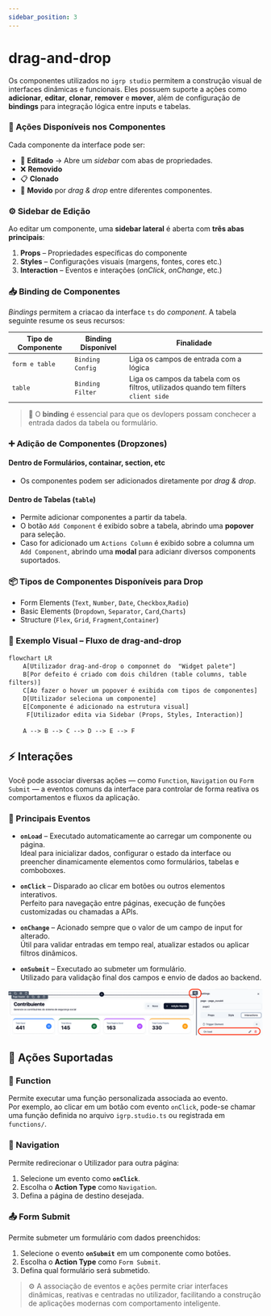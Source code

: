```yaml
---
sidebar_position: 3
---
```


# drag-and-drop

Os componentes utilizados no `igrp studio` permitem a construção visual de interfaces dinâmicas e funcionais. Eles possuem suporte a ações como **adicionar**, **editar**, **clonar**, **remover** e **mover**, além de configuração de **bindings** para integração lógica entre inputs e tabelas.


### 🔁 Ações Disponíveis nos Componentes

Cada componente da interface pode ser:

- 📝 **Editado** → Abre um _sidebar_ com abas de propriedades.
- ❌ **Removido**
- 📋 **Clonado**
- 🔀 **Movido** por _drag & drop_ entre diferentes componentes.


### ⚙️ Sidebar de Edição

Ao editar um componente, uma **sidebar lateral** é aberta com **três abas principais**:

1. **Props** – Propriedades específicas do componente
2. **Styles** – Configurações visuais (margens, fontes, cores etc.)
3. **Interaction** – Eventos e interações (_onClick_, _onChange_, etc.)


### 📥 Binding de Componentes

_Bindings_ permitem a criacao da interface `ts` do _component_. A tabela seguinte resume os seus recursos:

| Tipo de Componente | Binding Disponível | Finalidade                                                                           |
| ------------------ | ------------------ | ------------------------------------------------------------------------------------ |
| `form e table`     | `Binding Config`   | Liga os campos de entrada com a lógica                                               |
| `table`            | `Binding Filter`   | Liga os campos da tabela com os filtros, utilizados quando tem filters `client side` |

> 📌 O **binding** é essencial para que os devlopers possam conchecer a entrada dados da tabela ou formulário.


### ➕ Adição de Componentes (Dropzones)

#### Dentro de Formulários, containar, section, etc

- Os componentes podem ser adicionados diretamente por _drag & drop_.

#### Dentro de Tabelas (`table`)

- Permite adicionar componentes a partir da tabela.
- O botão `Add Component` é exibido sobre a tabela, abrindo uma **popover** para seleção.
- Caso for adicionado um `Actions Column` é exibido sobre a columna um `Add Component`, abrindo uma **modal** para adicianr diversos components suportados.


### 📦 Tipos de Componentes Disponíveis para Drop

- Form Elements (`Text`, `Number`, `Date`, `Checkbox`,`Radio`)
- Basic Elements (`Dropdown`, `Separator`, `Card`,`Charts`)
- Structure (`Flex`, `Grid`, `Fragment`,`Container`)


### 🧪 Exemplo Visual – Fluxo de drag-and-drop

```mermaid
flowchart LR
    A[Utilizador drag-and-drop o componnet do  "Widget palete"]
    B[Por defeito é criado com dois children (table columns, table filters)]
    C[Ao fazer o hover um popover é exibida com tipos de componentes]
    D[Utilizador seleciona um componente]
    E[Componente é adicionado na estrutura visual]
     F[Utilizador edita via Sidebar (Props, Styles, Interaction)]

    A --> B --> C --> D --> E --> F
```

## ⚡ Interações

Você pode associar diversas ações — como `Function`, `Navigation` ou `Form Submit` — a eventos comuns da interface para controlar de forma reativa os comportamentos e fluxos da aplicação.

### 🔄 Principais Eventos

- **`onLoad`** – Executado automaticamente ao carregar um componente ou página.  
  Ideal para inicializar dados, configurar o estado da interface ou preencher dinamicamente elementos como formulários, tabelas e comboboxes.

- **`onClick`** – Disparado ao clicar em botões ou outros elementos interativos.  
  Perfeito para navegação entre páginas, execução de funções customizadas ou chamadas a APIs.

- **`onChange`** – Acionado sempre que o valor de um campo de input for alterado.  
  Útil para validar entradas em tempo real, atualizar estados ou aplicar filtros dinâmicos.

- **`onSubmit`** – Executado ao submeter um formulário.  
  Utilizado para validação final dos campos e envio de dados ao backend.

![Onlaod](../img/page-builder-event-load.png)


## 🧩 Ações Suportadas

### 🔧 Function

Permite executar uma função personalizada associada ao evento.  
Por exemplo, ao clicar em um botão com evento `onClick`, pode-se chamar uma função definida no arquivo `igrp.studio.ts` ou registrada em `functions/`.

### 🔀 Navigation

Permite redirecionar o Utilizador para outra página:

1. Selecione um evento como **`onClick`**.
2. Escolha o **Action Type** como `Navigation`.
3. Defina a página de destino desejada.

### 📤 Form Submit

Permite submeter um formulário com dados preenchidos:

1. Selecione o evento **`onSubmit`** em um componente como botōes.
2. Escolha o **Action Type** como `Form Submit`.
3. Defina qual formulário será submetido.


> ⚙️ A associação de eventos e ações permite criar interfaces dinâmicas, reativas e centradas no utilizador, facilitando a construção de aplicações modernas com comportamento inteligente.
